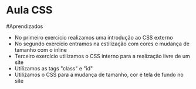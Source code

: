 # Aula CSS
#Aprendizados
- No primeiro exercício realizamos uma introdução ao CSS externo
- No segundo exercício entramos na estilização com cores e mudança de tamanho com o inline
- Terceiro exercício utilizamos o CSS interno para a realização livre de um site
- Utilizamos as tags "class" e "id"
- Utilizamos o CSS para a mudança de tamanho, cor e tela de fundo no site

